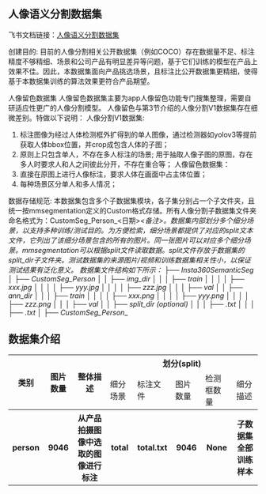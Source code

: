 
## 人像语义分割数据集
飞书文档链接：[人像语义分割数据集 ](https://arashivision.feishu.cn/wiki/wikcnPx3plkKzBfP2PJdrFGZ0Ef)  


创建目的: 目前的人像分割相关公开数据集（例如COCO）存在数据量不足、标注精度不够精细、场景和公司产品有明显差异等问题，基于它们训练的模型在产品上效果不佳。因此，本数据集面向产品挑选场景，且标注比公开数据集更精细，使得基于本数据集训练的算法效果更符合产品期望。

人像留色数据集
  人像留色数据集主要为app人像留色功能专门搜集整理，需要自研适应性更广的人像分割模型。
  人像留色与第3节介绍的人像分割V1数据集存在细微差别。特做以下说明：
人像分割V1数据集:
1. 标注图像为经过人体检测框外扩得到的单人图像，通过检测器如yolov3等提前获取人体bbox位置，并crop成包含人体的子图；
2. 原则上只包含单人，不存在多人标注的场景; 用于抽取人像子图的原图，存在多人时要求人和人之间彼此分开，不存在重合等；
人像留色数据集：
1. 直接在原图上进行人像标注，要求人体在画面中占主体位置；
2. 每种场景区分单人和多人情况；

数据存储规范: 本数据集包含多个子数据集模块，各子集分别占一个子文件夹，且统一按mmsegmentation定义的Custom格式存储。所有人像分割子数据集文件夹命名格式为：CustomSeg_Person_<日期>_<备注>。数据集内部划分多个细分场景，以支持多种训练/测试目的。为方便检索，细分场景都提供了对应的split文本文件，它列出了该细分场景包含的所有的图片。同一张图片可以对应多个细分场景。mmsegmentation可以根据split文件读取数据。split文件存放于数据集的split_dir子文件夹。测试数据集的来源图片/视频和训练数据集相关性小，以保证测试结果有泛化意义。
 数据集文件结构如下所示：
├── Insta360SemanticSeg
│ ├── CustomSeg_Person_<date-1>_<aaa>
│ │ ├── img_dir
│ │ │ ├── train
│ │ │ │ ├── xxx.jpg
│ │ │ │ ├── yyy.jpg
│ │ │ │ ├── zzz.jpg
│ │ │ ├── val
│ │ ├── ann_dir
│ │ │ ├── train
│ │ │ │ ├── xxx.png
│ │ │ │ ├── yyy.png
│ │ │ │ ├── zzz.png
│ │ │ ├── val
│ │ ├── split_dir (optional)
│ │ │ ├── <split-1>.txt
│ │ │ ├── <split-2>.txt
│ ├── CustomSeg_Person_<date-2>_<bbb>

## 数据集介绍

<table>
    <tr>
        <th rowspan="2"> 类别 </th> 
        <th rowspan="2"> 图片数量 </th> 
        <th rowspan="2"> 整体描述 </th> 
        <th colspan="5"> 划分(split) </th>  
    </tr>
    <tr> 
        <td> 细分场景 </td>
        <td> 标注文件 </td>
        <td> 图片数量 </td>
        <td> 检测框数量 </td>
        <td> 细分描述 </td>
    </tr>
    <tr> 
        <th> person  </th>  
        <th> 9046 </th> 
        <th> 从产品拍摄图像中选取的图像进行标注  </th> 
        <th> total  </th> 
        <th> total.txt  </th>  
        <th> 9046 </th> 
        <th> None </th> 
        <th> 子数据集全部训练样本 </th>   
    </tr>
</table>
